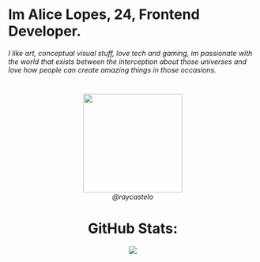 <h1> Im Alice Lopes, 24, Frontend Developer. </h1>
<i>I like art, conceptual visual stuff, love tech and gaming, im passionate with the world that exists between the interception about those universes and love how people can create amazing things in those occasions.</i>

###

<br clear="both">

<div align="center">
  <img height="200" src="https://i.ibb.co/YB0Zqc9/042d3853-8e9b-4c4e-8971-36285c83c9e2-1.jpg"  />
</div>
<div align="center"><i>@raycastelo</i></p>

###
# GitHub Stats:
![](https://github-readme-stats.vercel.app/api/top-langs/?username=alicelopes47&theme=graywhite&hide_border=true&include_all_commits=true&count_private=false&layout=compact)
###
<!-- Proudly created with GPRM ( https://gprm.itsvg.in ) -->
